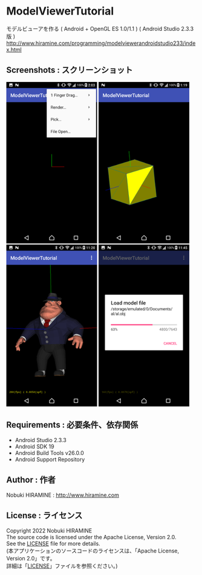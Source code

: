 # ModelViewerTutorial
モデルビューアを作る ( Android + OpenGL ES 1.0/1.1 ) ( Android Studio 2.3.3 版 )
http://www.hiramine.com/programming/modelviewerandroidstudio233/index.html

## Screenshots : スクリーンショット
<img src="screenshots/screenshot_01.png" width="240" alt="Screenshot"/> <img src="screenshots/screenshot_02.png" width="240" alt="Screenshot"/> <img src="screenshots/screenshot_03.png" width="240" alt="Screenshot"/> <img src="screenshots/screenshot_04.png" width="240" alt="Screenshot"/>

## Requirements : 必要条件、依存関係
- Android Studio 2.3.3
- Android SDK 19
- Android Build Tools v26.0.0
- Android Support Repository

## Author : 作者
Nobuki HIRAMINE : http://www.hiramine.com

## License : ライセンス
Copyright 2022 Nobuki HIRAMINE  
The source code is licensed under the Apache License, Version 2.0.  
See the [LICENSE](LICENSE) file for more details.  
(本アプリケーションのソースコードのライセンスは、「Apache License, Version 2.0」です。  
詳細は「[LICENSE](LICENSE)」ファイルを参照ください。)
